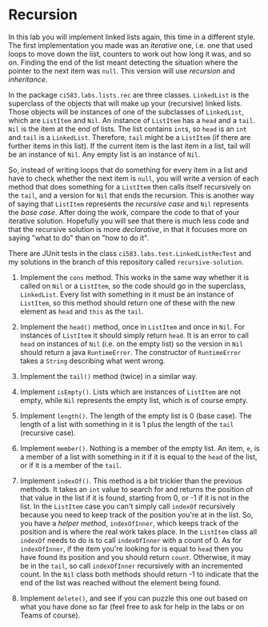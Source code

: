 # Recursion

In this lab you will implement linked lists again, this time in a different style. 
The first implementation you made was
an *iterative* one, i.e. one that used loops to move down the list, counters to
work out how long it was, and so on. Finding the end of
the list meant detecting the situation where the pointer to the next item was `null`.
This version will use *recursion* and *inheritance*.

In the package `ci583.labs.lists.rec` are three classes. `LinkedList` is the superclass
of the objects that will make up your (recursive) linked lists. Those objects will be
instances of one of the subclasses of `LinkedList`, which are `ListItem` and `Nil`. An
instance of `ListItem` has a `head` and a `tail`. `Nil` is the item at the end of lists.
The list contains `int`s, so `head` is
an `int` and `tail` is a `LinkedList`. Therefore, `tail` might be a `ListItem` (if there
are further items in this list). If the current item is the last item in a list,
tail will be an instance of `Nil`. Any empty list is an instance of `Nil`.

So, instead of writing loops that do something for every item in a list and have to
check whether the next item is `null`, you will write a version of each method that
does something for a `ListItem` then calls itself recursively on the `tail`, and a
version for `Nil` that ends the recursion. This is another way of saying that
`ListItem` represents the *recursive case* and `Nil` represents the *base case*. 
After doing the work, compare the code to that of your iterative solution. 
Hopefully you will see that there is much less code and that the recursive solution
is more *declarative*, in that it focuses more on saying "what to do" than 
on "how to do it". 

There are JUnit tests in the class `ci583.labs.test.LinkedListRecTest` and my solutions
in the branch of this repository called `recursive-solution`. 

1. Implement the `cons` method. This works in the same way whether it is called on `Nil`
or a `ListItem`, so the code should go in the superclass, `LinkedList`. Every list
with something in it must be an instance of `ListItem`, so this method should return 
one of these with the new element as `head` and `this` as the `tail`.  

2. Implement the `head()` method, once in `ListItem` and once in `Nil`. For instances
of `ListItem` it should simply return `head`. It is an error to call `head` on 
instances of `Nil` (i.e. on the empty list) so the version in `Nil` should return a
java `RuntimeError`. The constructor of `RuntimeError` takes a `String` describing
what went wrong.

3. Implement the `tail()` method (twice) in a similar way.

4. Implement `isEmpty()`. Lists which are instances of `ListItem` are not empty, while
`Nil` represents the empty list, which is of course empty.

5. Implement `length()`. The length of the empty list is 0 (base case). The length 
of a list with something in it is 1 plus the length of the `tail` (recursive case).

6. Implement `member()`. Nothing is a member of the empty list. An item, `e`, is a
member of a list with something in it if it is equal to the `head` of the list, or
if it is a member of the `tail`.

7. Implement `indexOf()`. This method is a bit trickier than the previous methods. 
It takes an `int` value to search for and returns
the position of that value in the list if it is found, starting from 0, or -1 if 
it is not in the 
list. In the `ListItem` case you
can't simply call `indexOf` recursively because you need to keep track of the position
you're at in the list. So, you have a *helper method*, `indexOfInner`, which keeps
track of the position and is where the real work takes place. In the `ListItem`
class all `indexOf` needs to do is to call `indexOfInner` with a count of 0. As for 
`indexOfInner`, if the item you're looking for is equal to `head` then you have found 
its position and you should return `count`. Otherwise, it may be in the `tail`, so
call `indexOfInner` recursively with an incremented count. In the `Nil` class both
methods should return -1 to indicate that the end of the list was reached without the 
element being found.

8. Implement `delete()`, and see if you can puzzle this one out based on what you
have done so far (feel free to ask for help in the labs or on Teams of course).